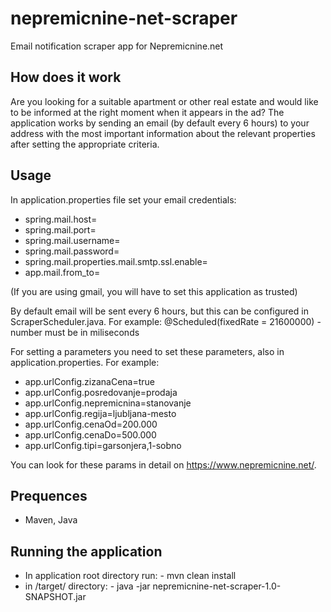 # nepremicnine-net-scraper
Email notification scraper app for Nepremicnine.net

## How does it work
Are you looking for a suitable apartment or other real estate and would like to be informed at the right moment when it appears in the ad? 
The application works by sending an email (by default every 6 hours) to your address with the most important information about the relevant properties after setting the appropriate criteria.

## Usage
In application.properties file set your email credentials: 
- spring.mail.host=
- spring.mail.port=
- spring.mail.username=
- spring.mail.password=
- spring.mail.properties.mail.smtp.ssl.enable=
- app.mail.from_to=

(If you are using gmail, you will have to set this application as trusted)

By default email will be sent every 6 hours, but this can be configured in ScraperScheduler.java.
For example: @Scheduled(fixedRate = 21600000) - number must be in miliseconds

For setting a parameters you need to set these parameters, also in application.properties. For example:
- app.urlConfig.zizanaCena=true
- app.urlConfig.posredovanje=prodaja
- app.urlConfig.nepremicnina=stanovanje
- app.urlConfig.regija=ljubljana-mesto
- app.urlConfig.cenaOd=200.000
- app.urlConfig.cenaDo=500.000
- app.urlConfig.tipi=garsonjera,1-sobno

You can look for these params in detail on https://www.nepremicnine.net/.

## Prequences
- Maven, Java

## Running the application
- In application root directory run: - mvn clean install
- in /target/ directory: - java -jar nepremicnine-net-scraper-1.0-SNAPSHOT.jar
